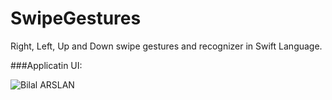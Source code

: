 # SwipeGestures
Right, Left, Up and Down swipe gestures and recognizer in Swift Language.

###Applicatin UI:

![Bilal ARSLAN](https://github.com/ArslanBilal/SwipeGestures/raw/master/example.gif)

